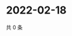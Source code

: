 # 2022-02-18

共 0 条

<!-- BEGIN WEIBO -->
<!-- 最后更新时间 Fri Feb 18 2022 11:12:20 GMT+0800 (China Standard Time) -->

<!-- END WEIBO -->
